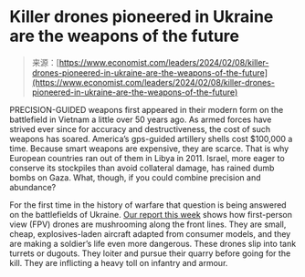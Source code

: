 <!--yml
category: 未分类
date: 2024-05-27 14:46:14
-->

# Killer drones pioneered in Ukraine are the weapons of the future

> 来源：[https://www.economist.com/leaders/2024/02/08/killer-drones-pioneered-in-ukraine-are-the-weapons-of-the-future](https://www.economist.com/leaders/2024/02/08/killer-drones-pioneered-in-ukraine-are-the-weapons-of-the-future)

PRECISION-GUIDED weapons first appeared in their modern form on the battlefield in Vietnam a little over 50 years ago. As armed forces have strived ever since for accuracy and destructiveness, the cost of such weapons has soared. America’s gps-guided artillery shells cost $100,000 a time. Because smart weapons are expensive, they are scarce. That is why European countries ran out of them in Libya in 2011\. Israel, more eager to conserve its stockpiles than avoid collateral damage, has rained dumb bombs on Gaza. What, though, if you could combine precision and abundance?

For the first time in the history of warfare that question is being answered on the battlefields of Ukraine. [Our report this week](https://www.economist.com/interactive/science-and-technology/2024/02/05/cheap-racing-drones-offer-precision-warfare-at-scale) shows how first-person view (FPV) drones are mushrooming along the front lines. They are small, cheap, explosives-laden aircraft adapted from consumer models, and they are making a soldier’s life even more dangerous. These drones slip into tank turrets or dugouts. They loiter and pursue their quarry before going for the kill. They are inflicting a heavy toll on infantry and armour.